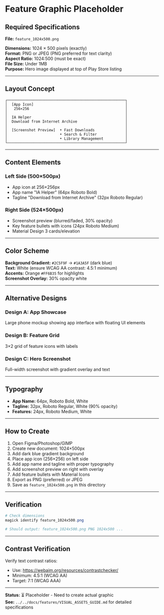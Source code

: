 # Feature Graphic Placeholder

## Required Specifications

**File:** `feature_1024x500.png`

**Dimensions:** 1024 × 500 pixels (exactly)  
**Format:** PNG or JPEG (PNG preferred for text clarity)  
**Aspect Ratio:** 1024:500 (must be exact)  
**File Size:** Under 1MB  
**Purpose:** Hero image displayed at top of Play Store listing

---

## Layout Concept

```
┌──────────────────────────────────────────────────────┐
│  [App Icon]                                          │
│   256×256                                            │
│                                                      │
│  IA Helper                                           │
│  Download from Internet Archive                      │
│                                                      │
│  [Screenshot Preview]  • Fast Downloads              │
│                        • Search & Filter             │
│                        • Library Management          │
└──────────────────────────────────────────────────────┘
```

---

## Content Elements

### Left Side (500×500px)
- App icon at 256×256px
- App name "IA Helper" (64px Roboto Bold)
- Tagline "Download from Internet Archive" (32px Roboto Regular)

### Right Side (524×500px)
- Screenshot preview (blurred/faded, 30% opacity)
- Key feature bullets with icons (24px Roboto Medium)
- Material Design 3 cards/elevation

---

## Color Scheme

**Background Gradient:** `#2C5F9F` → `#1A3A5F` (dark blue)  
**Text:** White (ensure WCAG AA contrast: 4.5:1 minimum)  
**Accents:** Orange `#FF6B35` for highlights  
**Screenshot Overlay:** 30% opacity white  

---

## Alternative Designs

### Design A: App Showcase
Large phone mockup showing app interface with floating UI elements

### Design B: Feature Grid
3×2 grid of feature icons with labels

### Design C: Hero Screenshot
Full-width screenshot with gradient overlay and text

---

## Typography

- **App Name:** 64px, Roboto Bold, White
- **Tagline:** 32px, Roboto Regular, White (90% opacity)
- **Features:** 24px, Roboto Medium, White

---

## How to Create

1. Open Figma/Photoshop/GIMP
2. Create new document: 1024×500px
3. Add dark blue gradient background
4. Place app icon (256×256) on left side
5. Add app name and tagline with proper typography
6. Add screenshot preview on right with overlay
7. Add feature bullets with Material Icons
8. Export as PNG (preferred) or JPEG
9. Save as `feature_1024x500.png` in this directory

---

## Verification

```powershell
# Check dimensions
magick identify feature_1024x500.png

# Should output: feature_1024x500.png PNG 1024x500 ...
```

---

## Contrast Verification

Verify text contrast ratios:
- Use: https://webaim.org/resources/contrastchecker/
- Minimum: 4.5:1 (WCAG AA)
- Target: 7:1 (WCAG AAA)

---

**Status:** ⏳ Placeholder - Need to create actual graphic  
**See:** `../../docs/features/VISUAL_ASSETS_GUIDE.md` for detailed specifications
